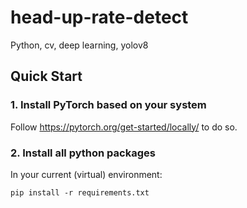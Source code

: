 # head-up-rate-detect
Python, cv, deep learning, yolov8

## Quick Start

### 1. Install PyTorch based on your system

Follow https://pytorch.org/get-started/locally/ to do so.

### 2. Install all python packages

In your current (virtual) environment:

```shell
pip install -r requirements.txt
```
